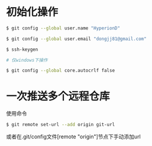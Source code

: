 # 初始化操作

``` bash
$ git config --global user.name "HyperionD"

$ git config --global user.email "dongjj81@gmail.com"

$ ssh-keygen

# 仅windows下操作

$ git config --global core.autocrlf false
```

# 一次推送多个远程仓库

使用命令

``` bash
$ git remote set-url --add origin git-url
```

或者在.git/config文件[remote "origin"]节点下手动添加url
